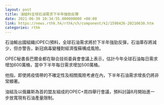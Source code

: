 ```yaml
---
layout: post
title: 油組料全球石油需求下半年強勁反彈
date: 2021-06-30 10:34:55.000000000 +08:00
link: https://news.rthk.hk/rthk/ch/component/k2/1598426-20210630.htm
categories: rthk
---
```


石油輸出國組織(OPEC)預料，全球石油需求將於下半年強勁反彈，石油庫存將減少，但亦警告，新冠病毒變種對經濟復蘇構成風險。

OPEC秘書長巴爾金都在聯合技術委員會會議上表示，估計今年全球石油每日需求增加600萬桶，當中下半年每日需求增加500萬桶。

他指，即使將疫情帶的不確定性及相關風險考慮在內，下半年石油需求增長仍將非常顯著。

油組及以俄羅斯為首的盟友組成的OPEC+周四舉行會議，預料討論8月開始進一步放寬現有石油產量限制。
